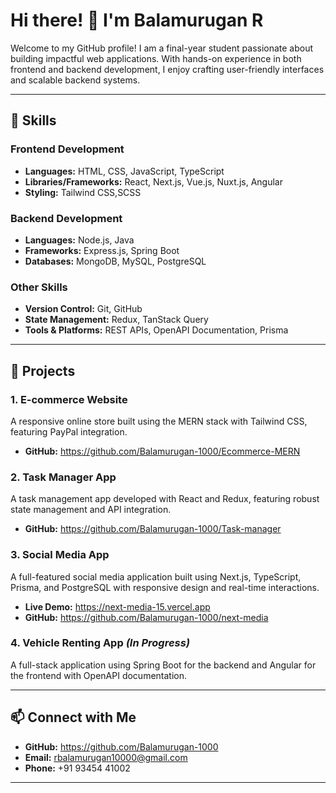 # Hi there! 👋 I'm **Balamurugan R**  
Welcome to my GitHub profile! I am a final-year student passionate about building impactful web applications. With hands-on experience in both frontend and backend development, I enjoy crafting user-friendly interfaces and scalable backend systems.  

---

## 🚀 **Skills**  

### **Frontend Development**  
- **Languages:** HTML, CSS, JavaScript, TypeScript  
- **Libraries/Frameworks:** React, Next.js, Vue.js, Nuxt.js, Angular  
- **Styling:** Tailwind CSS,SCSS  

### **Backend Development**  
- **Languages:** Node.js, Java  
- **Frameworks:** Express.js, Spring Boot  
- **Databases:** MongoDB, MySQL, PostgreSQL  

### **Other Skills**  
- **Version Control:** Git, GitHub  
- **State Management:** Redux, TanStack Query  
- **Tools & Platforms:** REST APIs, OpenAPI Documentation, Prisma  

---

## 💼 **Projects**  

### **1. E-commerce Website**  
A responsive online store built using the MERN stack with Tailwind CSS, featuring PayPal integration.  
- **GitHub:** https://github.com/Balamurugan-1000/Ecommerce-MERN  

### **2. Task Manager App**  
A task management app developed with React and Redux, featuring robust state management and API integration.  
- **GitHub:** https://github.com/Balamurugan-1000/Task-manager  

### **3. Social Media App**  
A full-featured social media application built using Next.js, TypeScript, Prisma, and PostgreSQL with responsive design and real-time interactions.  
- **Live Demo:** https://next-media-15.vercel.app  
- **GitHub:** https://github.com/Balamurugan-1000/next-media  

### **4. Vehicle Renting App** *(In Progress)*  
A full-stack application using Spring Boot for the backend and Angular for the frontend with OpenAPI documentation.  


---

## 📫 **Connect with Me**  
- **GitHub:** https://github.com/Balamurugan-1000  
- **Email:** [rbalamurugan10000@gmail.com](mailto:rbalamurugan10000@gmail.com)  
- **Phone:** +91 93454 41002  

---
